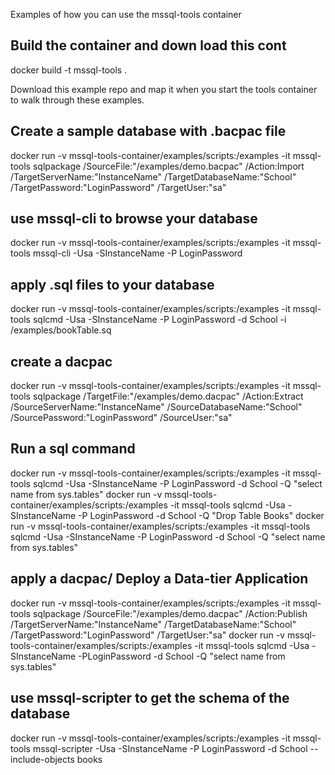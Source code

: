 Examples of how you can use the mssql-tools container

## Build the container and down load this cont
docker build -t mssql-tools .

Download this example repo and map it when you start the tools container to walk through these examples.

## Create a sample database with .bacpac file
docker run -v mssql-tools-container/examples/scripts:/examples -it mssql-tools sqlpackage /SourceFile:"/examples/demo.bacpac" /Action:Import /TargetServerName:"InstanceName" /TargetDatabaseName:"School" /TargetPassword:"LoginPassword" /TargetUser:"sa"

## use mssql-cli to browse your database
docker run -v mssql-tools-container/examples/scripts:/examples -it mssql-tools mssql-cli -Usa -SInstanceName -P LoginPassword

## apply .sql files to your database
docker run -v mssql-tools-container/examples/scripts:/examples -it mssql-tools sqlcmd -Usa -SInstanceName -P LoginPassword -d School -i /examples/bookTable.sq

## create a dacpac 
docker run -v mssql-tools-container/examples/scripts:/examples -it mssql-tools sqlpackage /TargetFile:"/examples/demo.dacpac" /Action:Extract /SourceServerName:"InstanceName" /SourceDatabaseName:"School" /SourcePassword:"LoginPassword" /SourceUser:"sa"

## Run a sql command
docker run -v mssql-tools-container/examples/scripts:/examples -it mssql-tools sqlcmd -Usa -SInstanceName -P LoginPassword -d School -Q "select name from sys.tables"
docker run -v mssql-tools-container/examples/scripts:/examples -it mssql-tools sqlcmd -Usa -SInstanceName -P LoginPassword -d School -Q "Drop Table Books"
docker run -v mssql-tools-container/examples/scripts:/examples -it mssql-tools sqlcmd -Usa -SInstanceName -P LoginPassword -d School -Q "select name from sys.tables"

## apply a dacpac/ Deploy a Data-tier Application
docker run -v mssql-tools-container/examples/scripts:/examples -it mssql-tools sqlpackage /SourceFile:"/examples/demo.dacpac" /Action:Publish /TargetServerName:"InstanceName" /TargetDatabaseName:"School" /TargetPassword:"LoginPassword" /TargetUser:"sa"
docker run -v mssql-tools-container/examples/scripts:/examples -it mssql-tools sqlcmd -Usa -SInstanceName -PLoginPassword -d School -Q "select name from sys.tables"

## use mssql-scripter to get the schema of the database
docker run -v mssql-tools-container/examples/scripts:/examples -it mssql-tools mssql-scripter -Usa -SInstanceName -P LoginPassword -d School --include-objects books

